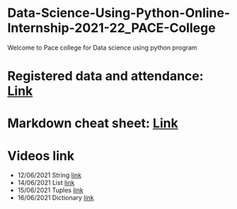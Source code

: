 # Data-Science-Using-Python-Online-Internship-2021-22_PACE-College
Welcome to Pace college for Data science using python program


# Registered data and attendance: [Link](https://docs.google.com/spreadsheets/d/13MbDecOIT_6_Y13Zyu7wvC9zTx5KuaoPZoF3rzhn3Iw/edit?usp=sharing)

# Markdown cheat sheet: [Link](https://www.markdownguide.org/cheat-sheet/)

# Videos link
* 12/06/2021 String [link](https://transcripts.gotomeeting.com/#/s/9d9afa94aed37a757a31d0d27d33ad6aa39d46f2864188df9576f95f64d74477)
* 14/06/2021 List [link](https://transcripts.gotomeeting.com/#/s/7e1a2e8cf8148faf62884d6d7109349cc06038c8417d2426bba1a6c8ceced8f9)
* 15/06/2021 Tuples [link](https://transcripts.gotomeeting.com/#/s/c7cffb0e74ee808a1a864d13db6ef940253027bba266b459f7bfd7a6cf8f0503)
* 16/06/2021 Dictionary [link](https://transcripts.gotomeeting.com/#/s/ab127f99fb1ca19028a3a80e8e363e7a045ca20ec2a7ba3cfd7fd1281c0e3772)


